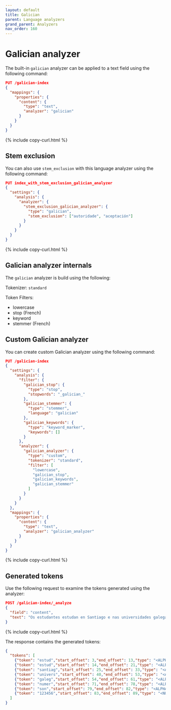 ```yaml
---
layout: default
title: Galician
parent: Language analyzers
grand_parent: Analyzers
nav_order: 160
---
```


# Galician analyzer

The built-in `galician` analyzer can be applied to a text field using the following command:

```json
PUT /galician-index
{
  "mappings": {
    "properties": {
      "content": {
        "type": "text",
        "analyzer": "galician"
      }
    }
  }
}
```
{% include copy-curl.html %}

## Stem exclusion

You can also use `stem_exclusion` with this language analyzer using the following command:

```json
PUT index_with_stem_exclusion_galician_analyzer
{
  "settings": {
    "analysis": {
      "analyzer": {
        "stem_exclusion_galician_analyzer": {
          "type": "galician",
          "stem_exclusion": ["autoridade", "aceptación"]
        }
      }
    }
  }
}
```
{% include copy-curl.html %}

## Galician analyzer internals

The `galician` analyzer is build using the following:

Tokenizer: `standard`

Token Filters:
- lowercase
- stop (French)
- keyword
- stemmer (French)

## Custom Galician analyzer

You can create custom Galician analyzer using the following command:

```json
PUT /galician-index
{
  "settings": {
    "analysis": {
      "filter": {
        "galician_stop": {
          "type": "stop",
          "stopwords": "_galician_"
        },
        "galician_stemmer": {
          "type": "stemmer",
          "language": "galician"
        },
        "galician_keywords": {
          "type": "keyword_marker",
          "keywords": []
        }
      },
      "analyzer": {
        "galician_analyzer": {
          "type": "custom",
          "tokenizer": "standard",
          "filter": [
            "lowercase",
            "galician_stop",
            "galician_keywords",
            "galician_stemmer"
          ]
        }
      }
    }
  },
  "mappings": {
    "properties": {
      "content": {
        "type": "text",
        "analyzer": "galician_analyzer"
      }
    }
  }
}
```
{% include copy-curl.html %}

## Generated tokens

Use the following request to examine the tokens generated using the analyzer:

```json
POST /galician-index/_analyze
{
  "field": "content",
  "text": "Os estudantes estudan en Santiago e nas universidades galegas. Os seus números son 123456."
}
```
{% include copy-curl.html %}

The response contains the generated tokens:

```json
{
  "tokens": [
    {"token": "estud","start_offset": 3,"end_offset": 13,"type": "<ALPHANUM>","position": 1},
    {"token": "estud","start_offset": 14,"end_offset": 21,"type": "<ALPHANUM>","position": 2},
    {"token": "santiag","start_offset": 25,"end_offset": 33,"type": "<ALPHANUM>","position": 4},
    {"token": "univers","start_offset": 40,"end_offset": 53,"type": "<ALPHANUM>","position": 7},
    {"token": "galeg","start_offset": 54,"end_offset": 61,"type": "<ALPHANUM>","position": 8},
    {"token": "numer","start_offset": 71,"end_offset": 78,"type": "<ALPHANUM>","position": 11},
    {"token": "son","start_offset": 79,"end_offset": 82,"type": "<ALPHANUM>","position": 12},
    {"token": "123456","start_offset": 83,"end_offset": 89,"type": "<NUM>","position": 13}
  ]
}
```